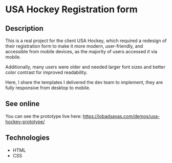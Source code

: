 # USA Hockey Registration form

## Description
This is a real project for the client USA Hockey, which required a redesign of their registration form to make it more modern, user-friendly, and accessible from mobile devices, as the majority of users accessed it via mobile.

Additionally, many users were older and needed larger font sizes and better color contrast for improved readability.

Here, I share the templates I delivered the dev team to implement, they are fully responsive from desktop to mobile.

## See online
You can see the prototype live here:
https://jobadsayas.com/demos/usa-hockey-prototype/

## Technologies
- HTML
- CSS
